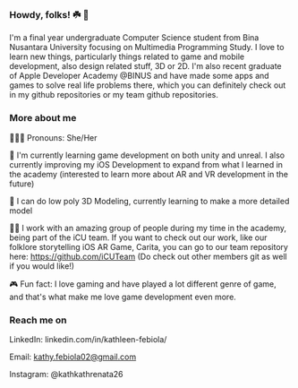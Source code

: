 ### Howdy, folks! ☘️ 👋

I'm a final year undergraduate Computer Science student from Bina Nusantara University focusing on Multimedia Programming Study. I love to learn new things, particularly things related to game and mobile development, also design related stuff, 3D or 2D. I'm also recent graduate of Apple Developer Academy @BINUS and have made some apps and games to solve real life problems there, which you can definitely check out in my github repositories or my team github repositories.

### More about me
🧘🏼‍♂️ Pronouns: She/Her

🥂 I'm currently learning game development on both unity and unreal. I also currently improving my iOS Development to expand from what I learned in the academy (interested to learn more about AR and VR development in the future)

💎 I can do low poly 3D Modeling, currently learning to make a more detailed model

👌🏻 I work with an amazing group of people during my time in the academy, being part of the iCU team. If you want to check out our work, like our folklore storytelling iOS AR Game, Carita, you can go to our team repository here: https://github.com/iCUTeam (Do check out other members git as well if you would like!)

🎮 Fun fact: I love gaming and have played a lot different genre of game, and that's what make me love game development even more. 

### Reach me on

LinkedIn: linkedin.com/in/kathleen-febiola/

Email: kathy.febiola02@gmail.com

Instagram: @kathkathrenata26



<!--
**ReiKath26/ReiKath26** is a ✨ _special_ ✨ repository because its `README.md` (this file) appears on your GitHub profile.

Here are some ideas to get you started:

- 🔭 I’m currently working on ...
- 🌱 I’m currently learning ...
- 👯 I’m looking to collaborate on ...
- 🤔 I’m looking for help with ...
- 💬 Ask me about ...
- 📫 How to reach me: ...
- 😄 Pronouns: ...
- ⚡ Fun fact: ...
-->
